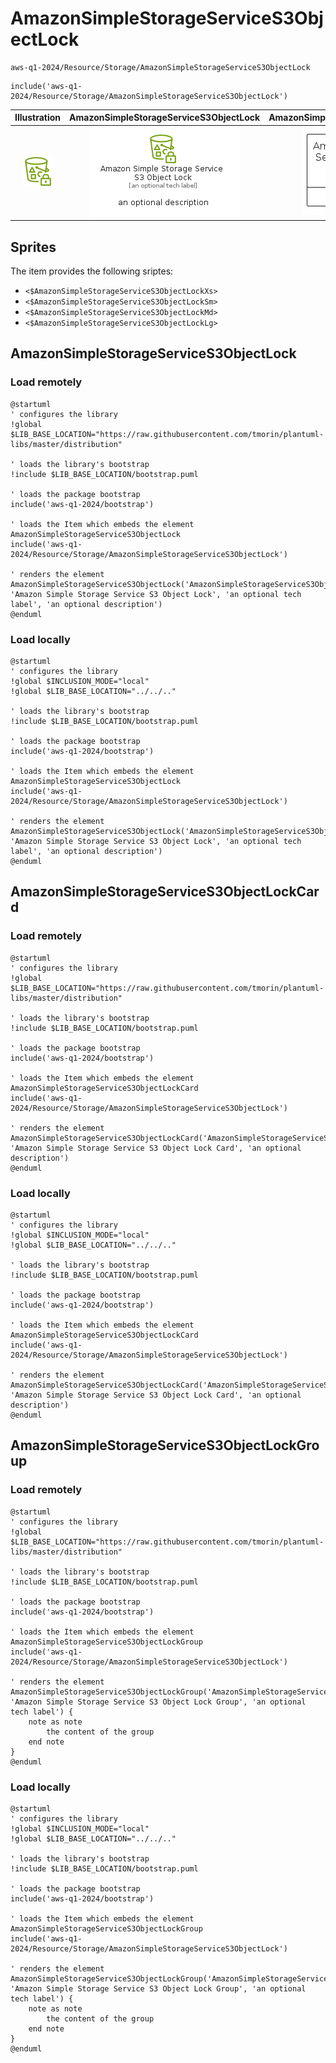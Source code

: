 # AmazonSimpleStorageServiceS3ObjectLock


```text
aws-q1-2024/Resource/Storage/AmazonSimpleStorageServiceS3ObjectLock
```

```text
include('aws-q1-2024/Resource/Storage/AmazonSimpleStorageServiceS3ObjectLock')
```



| Illustration | AmazonSimpleStorageServiceS3ObjectLock | AmazonSimpleStorageServiceS3ObjectLockCard | AmazonSimpleStorageServiceS3ObjectLockGroup |
| :---: | :---: | :---: | :---: |
| ![illustration for Illustration](../../../aws-q1-2024/Resource/Storage/AmazonSimpleStorageServiceS3ObjectLock.png) | ![illustration for AmazonSimpleStorageServiceS3ObjectLock](../../../aws-q1-2024/Resource/Storage/AmazonSimpleStorageServiceS3ObjectLock.Local.png) | ![illustration for AmazonSimpleStorageServiceS3ObjectLockCard](../../../aws-q1-2024/Resource/Storage/AmazonSimpleStorageServiceS3ObjectLockCard.Local.png) | ![illustration for AmazonSimpleStorageServiceS3ObjectLockGroup](../../../aws-q1-2024/Resource/Storage/AmazonSimpleStorageServiceS3ObjectLockGroup.Local.png) |



## Sprites
The item provides the following sriptes:

- `<$AmazonSimpleStorageServiceS3ObjectLockXs>`
- `<$AmazonSimpleStorageServiceS3ObjectLockSm>`
- `<$AmazonSimpleStorageServiceS3ObjectLockMd>`
- `<$AmazonSimpleStorageServiceS3ObjectLockLg>`





## AmazonSimpleStorageServiceS3ObjectLock

### Load remotely
```plantuml
@startuml
' configures the library
!global $LIB_BASE_LOCATION="https://raw.githubusercontent.com/tmorin/plantuml-libs/master/distribution"

' loads the library's bootstrap
!include $LIB_BASE_LOCATION/bootstrap.puml

' loads the package bootstrap
include('aws-q1-2024/bootstrap')

' loads the Item which embeds the element AmazonSimpleStorageServiceS3ObjectLock
include('aws-q1-2024/Resource/Storage/AmazonSimpleStorageServiceS3ObjectLock')

' renders the element
AmazonSimpleStorageServiceS3ObjectLock('AmazonSimpleStorageServiceS3ObjectLock', 'Amazon Simple Storage Service S3 Object Lock', 'an optional tech label', 'an optional description')
@enduml
```

### Load locally
```plantuml
@startuml
' configures the library
!global $INCLUSION_MODE="local"
!global $LIB_BASE_LOCATION="../../.."

' loads the library's bootstrap
!include $LIB_BASE_LOCATION/bootstrap.puml

' loads the package bootstrap
include('aws-q1-2024/bootstrap')

' loads the Item which embeds the element AmazonSimpleStorageServiceS3ObjectLock
include('aws-q1-2024/Resource/Storage/AmazonSimpleStorageServiceS3ObjectLock')

' renders the element
AmazonSimpleStorageServiceS3ObjectLock('AmazonSimpleStorageServiceS3ObjectLock', 'Amazon Simple Storage Service S3 Object Lock', 'an optional tech label', 'an optional description')
@enduml
```

## AmazonSimpleStorageServiceS3ObjectLockCard

### Load remotely
```plantuml
@startuml
' configures the library
!global $LIB_BASE_LOCATION="https://raw.githubusercontent.com/tmorin/plantuml-libs/master/distribution"

' loads the library's bootstrap
!include $LIB_BASE_LOCATION/bootstrap.puml

' loads the package bootstrap
include('aws-q1-2024/bootstrap')

' loads the Item which embeds the element AmazonSimpleStorageServiceS3ObjectLockCard
include('aws-q1-2024/Resource/Storage/AmazonSimpleStorageServiceS3ObjectLock')

' renders the element
AmazonSimpleStorageServiceS3ObjectLockCard('AmazonSimpleStorageServiceS3ObjectLockCard', 'Amazon Simple Storage Service S3 Object Lock Card', 'an optional description')
@enduml
```

### Load locally
```plantuml
@startuml
' configures the library
!global $INCLUSION_MODE="local"
!global $LIB_BASE_LOCATION="../../.."

' loads the library's bootstrap
!include $LIB_BASE_LOCATION/bootstrap.puml

' loads the package bootstrap
include('aws-q1-2024/bootstrap')

' loads the Item which embeds the element AmazonSimpleStorageServiceS3ObjectLockCard
include('aws-q1-2024/Resource/Storage/AmazonSimpleStorageServiceS3ObjectLock')

' renders the element
AmazonSimpleStorageServiceS3ObjectLockCard('AmazonSimpleStorageServiceS3ObjectLockCard', 'Amazon Simple Storage Service S3 Object Lock Card', 'an optional description')
@enduml
```

## AmazonSimpleStorageServiceS3ObjectLockGroup

### Load remotely
```plantuml
@startuml
' configures the library
!global $LIB_BASE_LOCATION="https://raw.githubusercontent.com/tmorin/plantuml-libs/master/distribution"

' loads the library's bootstrap
!include $LIB_BASE_LOCATION/bootstrap.puml

' loads the package bootstrap
include('aws-q1-2024/bootstrap')

' loads the Item which embeds the element AmazonSimpleStorageServiceS3ObjectLockGroup
include('aws-q1-2024/Resource/Storage/AmazonSimpleStorageServiceS3ObjectLock')

' renders the element
AmazonSimpleStorageServiceS3ObjectLockGroup('AmazonSimpleStorageServiceS3ObjectLockGroup', 'Amazon Simple Storage Service S3 Object Lock Group', 'an optional tech label') {
    note as note
        the content of the group
    end note
}
@enduml
```

### Load locally
```plantuml
@startuml
' configures the library
!global $INCLUSION_MODE="local"
!global $LIB_BASE_LOCATION="../../.."

' loads the library's bootstrap
!include $LIB_BASE_LOCATION/bootstrap.puml

' loads the package bootstrap
include('aws-q1-2024/bootstrap')

' loads the Item which embeds the element AmazonSimpleStorageServiceS3ObjectLockGroup
include('aws-q1-2024/Resource/Storage/AmazonSimpleStorageServiceS3ObjectLock')

' renders the element
AmazonSimpleStorageServiceS3ObjectLockGroup('AmazonSimpleStorageServiceS3ObjectLockGroup', 'Amazon Simple Storage Service S3 Object Lock Group', 'an optional tech label') {
    note as note
        the content of the group
    end note
}
@enduml
```

